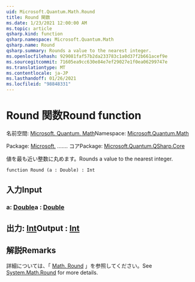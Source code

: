 ```yaml
---
uid: Microsoft.Quantum.Math.Round
title: Round 関数
ms.date: 1/23/2021 12:00:00 AM
ms.topic: article
qsharp.kind: function
qsharp.namespace: Microsoft.Quantum.Math
qsharp.name: Round
qsharp.summary: Rounds a value to the nearest integer.
ms.openlocfilehash: 929081faf57b2da233783c1a0d37f2b661acef9e
ms.sourcegitcommit: 71605ea9cc630e84e7ef29027e1f0ea06299747e
ms.translationtype: MT
ms.contentlocale: ja-JP
ms.lasthandoff: 01/26/2021
ms.locfileid: "98848331"
---
```

# <a name="round-function"></a><span data-ttu-id="8b59a-102">Round 関数</span><span class="sxs-lookup"><span data-stu-id="8b59a-102">Round function</span></span>

<span data-ttu-id="8b59a-103">名前空間: [Microsoft. Quantum. Math](xref:Microsoft.Quantum.Math)</span><span class="sxs-lookup"><span data-stu-id="8b59a-103">Namespace: [Microsoft.Quantum.Math](xref:Microsoft.Quantum.Math)</span></span>

<span data-ttu-id="8b59a-104">Package: [Microsoft.](https://nuget.org/packages/Microsoft.Quantum.QSharp.Core) ....... コア</span><span class="sxs-lookup"><span data-stu-id="8b59a-104">Package: [Microsoft.Quantum.QSharp.Core](https://nuget.org/packages/Microsoft.Quantum.QSharp.Core)</span></span>


<span data-ttu-id="8b59a-105">値を最も近い整数に丸めます。</span><span class="sxs-lookup"><span data-stu-id="8b59a-105">Rounds a value to the nearest integer.</span></span>

```qsharp
function Round (a : Double) : Int
```


## <a name="input"></a><span data-ttu-id="8b59a-106">入力</span><span class="sxs-lookup"><span data-stu-id="8b59a-106">Input</span></span>

### <a name="a--double"></a><span data-ttu-id="8b59a-107">a: [Double](xref:microsoft.quantum.lang-ref.double)</span><span class="sxs-lookup"><span data-stu-id="8b59a-107">a : [Double](xref:microsoft.quantum.lang-ref.double)</span></span>





## <a name="output--int"></a><span data-ttu-id="8b59a-108">出力: [Int](xref:microsoft.quantum.lang-ref.int)</span><span class="sxs-lookup"><span data-stu-id="8b59a-108">Output : [Int](xref:microsoft.quantum.lang-ref.int)</span></span>



## <a name="remarks"></a><span data-ttu-id="8b59a-109">解説</span><span class="sxs-lookup"><span data-stu-id="8b59a-109">Remarks</span></span>

<span data-ttu-id="8b59a-110">詳細については、「 [Math. Round](https://docs.microsoft.com/dotnet/api/system.math.round) 」を参照してください。</span><span class="sxs-lookup"><span data-stu-id="8b59a-110">See [System.Math.Round](https://docs.microsoft.com/dotnet/api/system.math.round) for more details.</span></span>